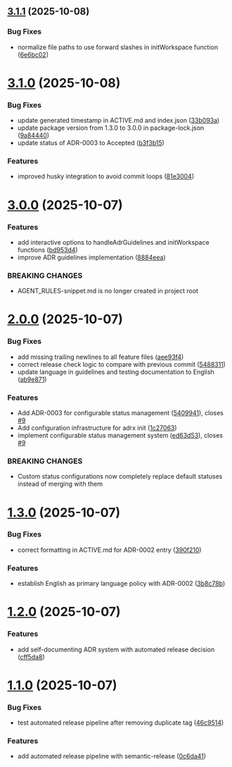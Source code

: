 ## [3.1.1](https://github.com/lordcraymen/adr-toolkit/compare/v3.1.0...v3.1.1) (2025-10-08)


### Bug Fixes

* normalize file paths to use forward slashes in initWorkspace function ([6e6bc02](https://github.com/lordcraymen/adr-toolkit/commit/6e6bc025514e1280668595840f41e42801fd773b))

# [3.1.0](https://github.com/lordcraymen/adr-toolkit/compare/v3.0.0...v3.1.0) (2025-10-08)


### Bug Fixes

* update generated timestamp in ACTIVE.md and index.json ([33b093a](https://github.com/lordcraymen/adr-toolkit/commit/33b093a1d01947ab85932249a4dc587e5c177835))
* update package version from 1.3.0 to 3.0.0 in package-lock.json ([9a84440](https://github.com/lordcraymen/adr-toolkit/commit/9a84440b0583e1989398fadd98ba3b4fe2f319c8))
* update status of ADR-0003 to Accepted ([b3f3b15](https://github.com/lordcraymen/adr-toolkit/commit/b3f3b15ce7aaf5f9ce89bbf578eaf63a660ea097))


### Features

* improved husky integration to avoid commit loops ([81e3004](https://github.com/lordcraymen/adr-toolkit/commit/81e300436f15960601986993267ffc3fa087deff))

# [3.0.0](https://github.com/lordcraymen/adr-toolkit/compare/v2.0.0...v3.0.0) (2025-10-07)


### Features

* add interactive options to handleAdrGuidelines and initWorkspace functions ([bd953d4](https://github.com/lordcraymen/adr-toolkit/commit/bd953d4f977515163be4e594a3b9681460848da9))
* improve ADR guidelines implementation ([8884eea](https://github.com/lordcraymen/adr-toolkit/commit/8884eeaf32d58d4bfe07441e69838b92c8322b05))


### BREAKING CHANGES

* AGENT_RULES-snippet.md is no longer created in project root

# [2.0.0](https://github.com/lordcraymen/adr-toolkit/compare/v1.3.0...v2.0.0) (2025-10-07)


### Bug Fixes

* add missing trailing newlines to all feature files ([aee93f4](https://github.com/lordcraymen/adr-toolkit/commit/aee93f41f923090f2bf87c691994a5b43d982294))
* correct release check logic to compare with previous commit ([5488311](https://github.com/lordcraymen/adr-toolkit/commit/548831161b167322f61f97f435692b05d892bbcb))
* update language in guidelines and testing documentation to English ([ab9e871](https://github.com/lordcraymen/adr-toolkit/commit/ab9e871b8f74fdb0d511944bc22ba102da09ba45))


### Features

* Add ADR-0003 for configurable status management ([5409941](https://github.com/lordcraymen/adr-toolkit/commit/5409941f6715d3997bfc673afacef2a696fa176a)), closes [#9](https://github.com/lordcraymen/adr-toolkit/issues/9)
* Add configuration infrastructure for adrx init ([1c27063](https://github.com/lordcraymen/adr-toolkit/commit/1c27063bca85f56e31ebee3a5eec30fd2c50ff70))
* implement configurable status management system ([ed63d53](https://github.com/lordcraymen/adr-toolkit/commit/ed63d5321cd9834a36be906472254ac5317ed5f0)), closes [#9](https://github.com/lordcraymen/adr-toolkit/issues/9)


### BREAKING CHANGES

* Custom status configurations now completely replace default statuses instead of merging with them

# [1.3.0](https://github.com/lordcraymen/adr-toolkit/compare/v1.2.0...v1.3.0) (2025-10-07)


### Bug Fixes

* correct formatting in ACTIVE.md for ADR-0002 entry ([390f210](https://github.com/lordcraymen/adr-toolkit/commit/390f210c772bb4c03b1275b2b222c1585593f9b5))


### Features

* establish English as primary language policy with ADR-0002 ([3b8c78b](https://github.com/lordcraymen/adr-toolkit/commit/3b8c78bf6a38544b06497d5ec0e5d7e6986d6492))

# [1.2.0](https://github.com/lordcraymen/adr-toolkit/compare/v1.1.0...v1.2.0) (2025-10-07)


### Features

* add self-documenting ADR system with automated release decision ([cff5da8](https://github.com/lordcraymen/adr-toolkit/commit/cff5da8cdcdd186a587e48a5f7ca13dcb7d7764c))

# [1.1.0](https://github.com/lordcraymen/adr-toolkit/compare/v1.0.0...v1.1.0) (2025-10-07)


### Bug Fixes

* test automated release pipeline after removing duplicate tag ([46c9514](https://github.com/lordcraymen/adr-toolkit/commit/46c95144f6158f692abf5a64897a9c10d2dfe745))


### Features

* add automated release pipeline with semantic-release ([0c6da41](https://github.com/lordcraymen/adr-toolkit/commit/0c6da4131e9597ec104dbd6ca413246c010dda20))
